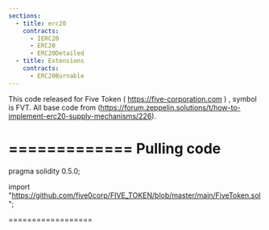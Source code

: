 ```yaml
---
sections:
  - title: erc20
    contracts:
      - IERC20
      - ERC20
      - ERC20Detailed
  - title: Extensions
    contracts:
      - ERC20Burnable
---
```


This code released for Five Token ( https://five-corporation.com ) , symbol is FVT.
All base code from (https://forum.zeppelin.solutions/t/how-to-implement-erc20-supply-mechanisms/226).


=============
Pulling code
=============

pragma solidity 0.5.0;

import "https://github.com/five0corp/FIVE_TOKEN/blob/master/main/FiveToken.sol";

==================